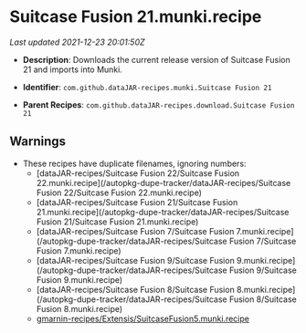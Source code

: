 # Suitcase Fusion 21.munki.recipe

_Last updated 2021-12-23 20:01:50Z_

- **Description**: Downloads the current release version of Suitcase Fusion 21 and imports into Munki.

- **Identifier**: `com.github.dataJAR-recipes.munki.Suitcase Fusion 21`

- **Parent Recipes**: `com.github.dataJAR-recipes.download.Suitcase Fusion 21`


## Warnings

- These recipes have duplicate filenames, ignoring numbers:
    - [dataJAR-recipes/Suitcase Fusion 22/Suitcase Fusion 22.munki.recipe](/autopkg-dupe-tracker/dataJAR-recipes/Suitcase Fusion 22/Suitcase Fusion 22.munki.recipe)
    - [dataJAR-recipes/Suitcase Fusion 21/Suitcase Fusion 21.munki.recipe](/autopkg-dupe-tracker/dataJAR-recipes/Suitcase Fusion 21/Suitcase Fusion 21.munki.recipe)
    - [dataJAR-recipes/Suitcase Fusion 7/Suitcase Fusion 7.munki.recipe](/autopkg-dupe-tracker/dataJAR-recipes/Suitcase Fusion 7/Suitcase Fusion 7.munki.recipe)
    - [dataJAR-recipes/Suitcase Fusion 9/Suitcase Fusion 9.munki.recipe](/autopkg-dupe-tracker/dataJAR-recipes/Suitcase Fusion 9/Suitcase Fusion 9.munki.recipe)
    - [dataJAR-recipes/Suitcase Fusion 8/Suitcase Fusion 8.munki.recipe](/autopkg-dupe-tracker/dataJAR-recipes/Suitcase Fusion 8/Suitcase Fusion 8.munki.recipe)
    - [gmarnin-recipes/Extensis/SuitcaseFusion5.munki.recipe](/autopkg-dupe-tracker/gmarnin-recipes/Extensis/SuitcaseFusion5.munki.recipe)